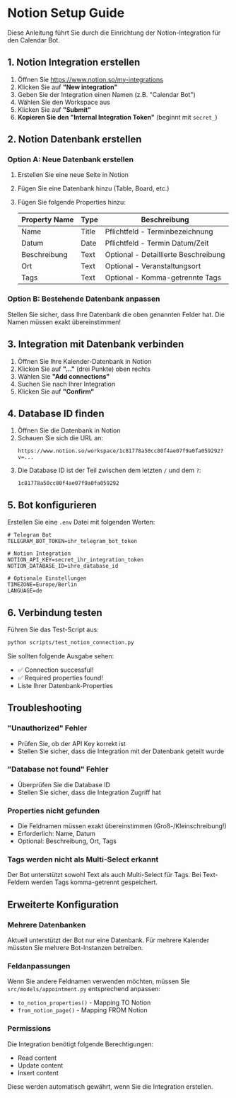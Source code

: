 # Notion Setup Guide

Diese Anleitung führt Sie durch die Einrichtung der Notion-Integration für den Calendar Bot.

## 1. Notion Integration erstellen

1. Öffnen Sie https://www.notion.so/my-integrations
2. Klicken Sie auf **"New integration"**
3. Geben Sie der Integration einen Namen (z.B. "Calendar Bot")
4. Wählen Sie den Workspace aus
5. Klicken Sie auf **"Submit"**
6. **Kopieren Sie den "Internal Integration Token"** (beginnt mit `secret_`)

## 2. Notion Datenbank erstellen

### Option A: Neue Datenbank erstellen

1. Erstellen Sie eine neue Seite in Notion
2. Fügen Sie eine Datenbank hinzu (Table, Board, etc.)
3. Fügen Sie folgende Properties hinzu:

   | Property Name | Type | Beschreibung |
   |--------------|------|--------------|
   | Name | Title | Pflichtfeld - Terminbezeichnung |
   | Datum | Date | Pflichtfeld - Termin Datum/Zeit |
   | Beschreibung | Text | Optional - Detaillierte Beschreibung |
   | Ort | Text | Optional - Veranstaltungsort |
   | Tags | Text | Optional - Komma-getrennte Tags |

### Option B: Bestehende Datenbank anpassen

Stellen Sie sicher, dass Ihre Datenbank die oben genannten Felder hat. Die Namen müssen exakt übereinstimmen!

## 3. Integration mit Datenbank verbinden

1. Öffnen Sie Ihre Kalender-Datenbank in Notion
2. Klicken Sie auf **"..."** (drei Punkte) oben rechts
3. Wählen Sie **"Add connections"**
4. Suchen Sie nach Ihrer Integration
5. Klicken Sie auf **"Confirm"**

## 4. Database ID finden

1. Öffnen Sie die Datenbank in Notion
2. Schauen Sie sich die URL an:
   ```
   https://www.notion.so/workspace/1c81778a50cc80f4ae07f9a0fa059292?v=...
   ```
3. Die Database ID ist der Teil zwischen dem letzten `/` und dem `?`:
   ```
   1c81778a50cc80f4ae07f9a0fa059292
   ```

## 5. Bot konfigurieren

Erstellen Sie eine `.env` Datei mit folgenden Werten:

```env
# Telegram Bot
TELEGRAM_BOT_TOKEN=ihr_telegram_bot_token

# Notion Integration
NOTION_API_KEY=secret_ihr_integration_token
NOTION_DATABASE_ID=ihre_database_id

# Optionale Einstellungen
TIMEZONE=Europe/Berlin
LANGUAGE=de
```

## 6. Verbindung testen

Führen Sie das Test-Script aus:

```bash
python scripts/test_notion_connection.py
```

Sie sollten folgende Ausgabe sehen:
- ✅ Connection successful!
- ✅ Required properties found!
- Liste Ihrer Datenbank-Properties

## Troubleshooting

### "Unauthorized" Fehler
- Prüfen Sie, ob der API Key korrekt ist
- Stellen Sie sicher, dass die Integration mit der Datenbank geteilt wurde

### "Database not found" Fehler
- Überprüfen Sie die Database ID
- Stellen Sie sicher, dass die Integration Zugriff hat

### Properties nicht gefunden
- Die Feldnamen müssen exakt übereinstimmen (Groß-/Kleinschreibung!)
- Erforderlich: Name, Datum
- Optional: Beschreibung, Ort, Tags

### Tags werden nicht als Multi-Select erkannt
Der Bot unterstützt sowohl Text als auch Multi-Select für Tags. Bei Text-Feldern werden Tags komma-getrennt gespeichert.

## Erweiterte Konfiguration

### Mehrere Datenbanken
Aktuell unterstützt der Bot nur eine Datenbank. Für mehrere Kalender müssten Sie mehrere Bot-Instanzen betreiben.

### Feldanpassungen
Wenn Sie andere Feldnamen verwenden möchten, müssen Sie `src/models/appointment.py` entsprechend anpassen:
- `to_notion_properties()` - Mapping TO Notion
- `from_notion_page()` - Mapping FROM Notion

### Permissions
Die Integration benötigt folgende Berechtigungen:
- Read content
- Update content
- Insert content

Diese werden automatisch gewährt, wenn Sie die Integration erstellen.